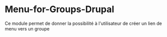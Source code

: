 # Menu-for-Groups-Drupal
Ce module permet de donner la possibilité à l'utilisateur de créer un lien de menu vers un groupe

